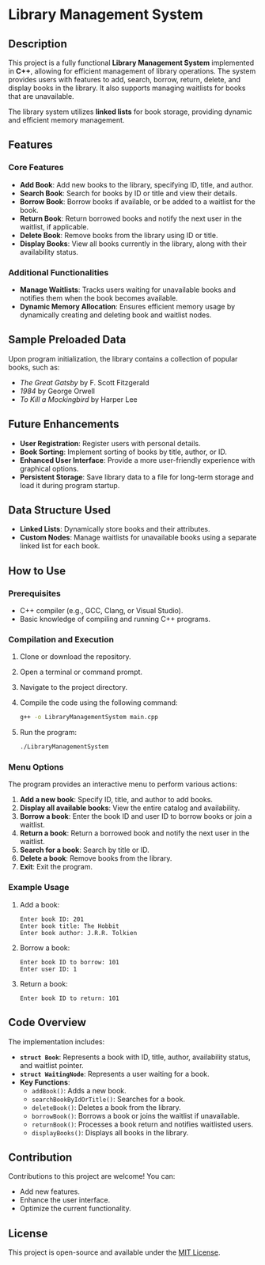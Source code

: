 
# Library Management System

## Description

This project is a fully functional **Library Management System** implemented in **C++**, allowing for efficient management of library operations. The system provides users with features to add, search, borrow, return, delete, and display books in the library. It also supports managing waitlists for books that are unavailable.

The library system utilizes **linked lists** for book storage, providing dynamic and efficient memory management.

## Features

### Core Features
- **Add Book**: Add new books to the library, specifying ID, title, and author.
- **Search Book**: Search for books by ID or title and view their details.
- **Borrow Book**: Borrow books if available, or be added to a waitlist for the book.
- **Return Book**: Return borrowed books and notify the next user in the waitlist, if applicable.
- **Delete Book**: Remove books from the library using ID or title.
- **Display Books**: View all books currently in the library, along with their availability status.

### Additional Functionalities
- **Manage Waitlists**: Tracks users waiting for unavailable books and notifies them when the book becomes available.
- **Dynamic Memory Allocation**: Ensures efficient memory usage by dynamically creating and deleting book and waitlist nodes.

## Sample Preloaded Data
Upon program initialization, the library contains a collection of popular books, such as:
- *The Great Gatsby* by F. Scott Fitzgerald
- *1984* by George Orwell
- *To Kill a Mockingbird* by Harper Lee

## Future Enhancements
- **User Registration**: Register users with personal details.
- **Book Sorting**: Implement sorting of books by title, author, or ID.
- **Enhanced User Interface**: Provide a more user-friendly experience with graphical options.
- **Persistent Storage**: Save library data to a file for long-term storage and load it during program startup.

## Data Structure Used
- **Linked Lists**: Dynamically store books and their attributes.
- **Custom Nodes**: Manage waitlists for unavailable books using a separate linked list for each book.

## How to Use

### Prerequisites
- C++ compiler (e.g., GCC, Clang, or Visual Studio).
- Basic knowledge of compiling and running C++ programs.

### Compilation and Execution
1. Clone or download the repository.
2. Open a terminal or command prompt.
3. Navigate to the project directory.
4. Compile the code using the following command:

   ```bash
   g++ -o LibraryManagementSystem main.cpp
   ```

5. Run the program:

   ```bash
   ./LibraryManagementSystem
   ```

### Menu Options
The program provides an interactive menu to perform various actions:
1. **Add a new book**: Specify ID, title, and author to add books.
2. **Display all available books**: View the entire catalog and availability.
3. **Borrow a book**: Enter the book ID and user ID to borrow books or join a waitlist.
4. **Return a book**: Return a borrowed book and notify the next user in the waitlist.
5. **Search for a book**: Search by title or ID.
6. **Delete a book**: Remove books from the library.
7. **Exit**: Exit the program.

### Example Usage
1. Add a book:
   ```text
   Enter book ID: 201
   Enter book title: The Hobbit
   Enter book author: J.R.R. Tolkien
   ```
2. Borrow a book:
   ```text
   Enter book ID to borrow: 101
   Enter user ID: 1
   ```
3. Return a book:
   ```text
   Enter book ID to return: 101
   ```

## Code Overview
The implementation includes:
- **`struct Book`**: Represents a book with ID, title, author, availability status, and waitlist pointer.
- **`struct WaitingNode`**: Represents a user waiting for a book.
- **Key Functions**:
  - `addBook()`: Adds a new book.
  - `searchBookByIdOrTitle()`: Searches for a book.
  - `deleteBook()`: Deletes a book from the library.
  - `borrowBook()`: Borrows a book or joins the waitlist if unavailable.
  - `returnBook()`: Processes a book return and notifies waitlisted users.
  - `displayBooks()`: Displays all books in the library.

## Contribution
Contributions to this project are welcome! You can:
- Add new features.
- Enhance the user interface.
- Optimize the current functionality.

## License
This project is open-source and available under the [MIT License](LICENSE).
